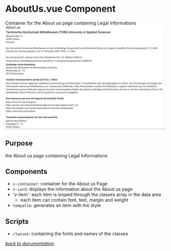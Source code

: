 # AboutUs.vue Component
Container for the About us page containing Legal Informations
![Shelf create](../pictures/aboutus/aboutus.png)
## Purpose
the About us page containing Legal Informations
## Components
- `v-container`: container for the About us Page
- `v-card`: displays the information about the About us page
- 'v-item': each item is looped through the classes array in the data area
    - each item can contain font, text, margin and weight
- `tempalte`: generates an item with the style 
## Scripts
- `classes`: containing the fonts and names of the classes
  
[_back to documentation_](../)
